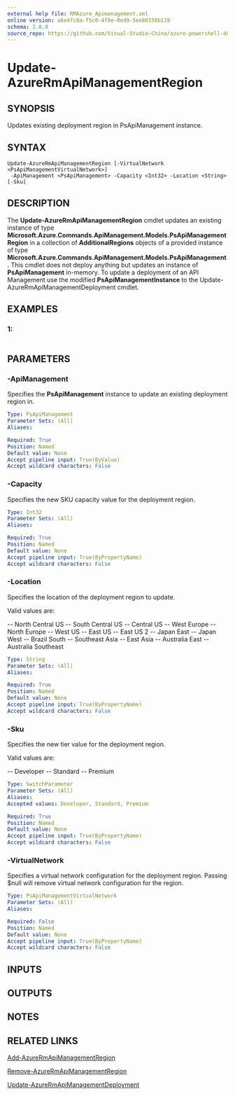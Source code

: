 ```yaml
---
external help file: RMAzure_Apimanagement.xml
online version: a6e4fc8a-f5c6-4f8e-8ed9-5ee80150b119
schema: 2.0.0
source_repo: https://github.com/Visual-Studio-China/azure-powershell-docs-int
---
```


# Update-AzureRmApiManagementRegion
## SYNOPSIS
Updates existing deployment region in PsApiManagement instance.

## SYNTAX

```
Update-AzureRmApiManagementRegion [-VirtualNetwork <PsApiManagementVirtualNetwork>]
 -ApiManagement <PsApiManagement> -Capacity <Int32> -Location <String> [-Sku]
```

## DESCRIPTION
The **Update-AzureRmApiManagementRegion** cmdlet updates an existing instance of type **Microsoft.Azure.Commands.ApiManagement.Models.PsApiManagementRegion** in a collection of **AdditionalRegions** objects of a provided instance of type **Microsoft.Azure.Commands.ApiManagement.Models.PsApiManagement**.
This cmdlet does not deploy anything but updates an instance of **PsApiManagement** in-memory.
To update a deployment of an API Management use the modified **PsApiManagementInstance** to the Update-AzureRmApiManagementDeployment cmdlet.

## EXAMPLES

### 1:
```

```

## PARAMETERS

### -ApiManagement
Specifies the **PsApiManagement** instance to update an existing deployment region in.

```yaml
Type: PsApiManagement
Parameter Sets: (All)
Aliases: 

Required: True
Position: Named
Default value: None
Accept pipeline input: True(ByValue)
Accept wildcard characters: False
```

### -Capacity
Specifies the new SKU capacity value for the deployment region.

```yaml
Type: Int32
Parameter Sets: (All)
Aliases: 

Required: True
Position: Named
Default value: None
Accept pipeline input: True(ByPropertyName)
Accept wildcard characters: False
```

### -Location
Specifies the location of the deployment region to update.

Valid values are: 

-- North Central US
-- South Central US
-- Central US
-- West Europe
-- North Europe
-- West US
-- East US
-- East US 2
-- Japan East
-- Japan West
-- Brazil South
-- Southeast Asia
-- East Asia
-- Australia East
-- Australia Southeast

```yaml
Type: String
Parameter Sets: (All)
Aliases: 

Required: True
Position: Named
Default value: None
Accept pipeline input: True(ByPropertyName)
Accept wildcard characters: False
```

### -Sku
Specifies the new tier value for the deployment region.

Valid values are: 

-- Developer
-- Standard
-- Premium

```yaml
Type: SwitchParameter
Parameter Sets: (All)
Aliases: 
Accepted values: Developer, Standard, Premium

Required: True
Position: Named
Default value: None
Accept pipeline input: True(ByPropertyName)
Accept wildcard characters: False
```

### -VirtualNetwork
Specifies a virtual network configuration for the deployment region.
Passing $null will remove virtual network configuration for the region.

```yaml
Type: PsApiManagementVirtualNetwork
Parameter Sets: (All)
Aliases: 

Required: False
Position: Named
Default value: None
Accept pipeline input: True(ByPropertyName)
Accept wildcard characters: False
```

## INPUTS

## OUTPUTS

## NOTES

## RELATED LINKS

[Add-AzureRmApiManagementRegion](a6e4fc8a-f5c6-4f8e-8ed9-5ee80150b119)

[Remove-AzureRmApiManagementRegion](6df0b014-03b0-47aa-9d34-9d0fceee2247)

[Update-AzureRmApiManagementDeployment](166e3bd3-929d-4213-aebc-411e2e8f50a2)

